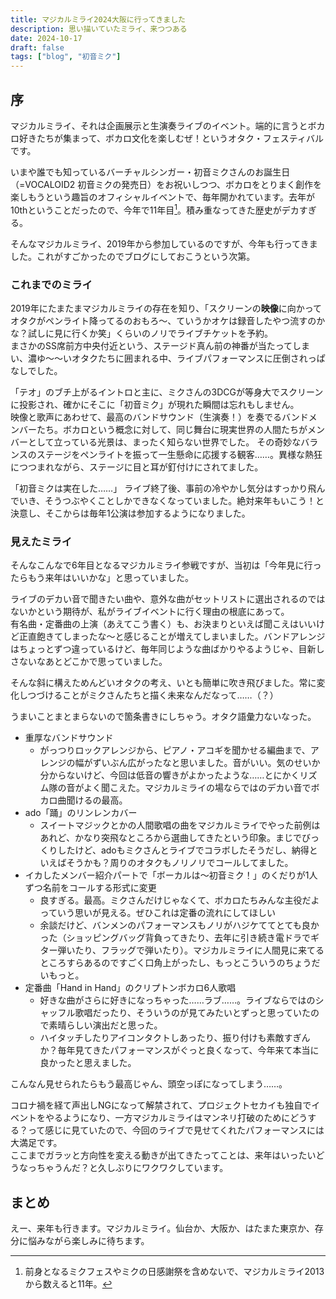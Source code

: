 ```yaml
---
title: マジカルミライ2024大阪に行ってきました
description: 思い描いていたミライ、来つつある
date: 2024-10-17
draft: false
tags: ["blog", "初音ミク"]
---
```


## 序

マジカルミライ、それは企画展示と生演奏ライブのイベント。端的に言うとボカロ好きたちが集まって、ボカロ文化を楽しむぜ！というオタク・フェスティバルです。

いまや誰でも知っているバーチャルシンガー・初音ミクさんのお誕生日（=VOCALOID2 初音ミクの発売日）をお祝いしつつ、ボカロをとりまく創作を楽しもうという趣旨のオフィシャルイベントで、毎年開かれています。去年が10thということだったので、今年で11年目[^1]。積み重なってきた歴史がデカすぎる。

[^1]: 前身となるミクフェスやミクの日感謝祭を含めないで、マジカルミライ2013から数えると11年。

そんなマジカルミライ、2019年から参加しているのですが、今年も行ってきました。これがすごかったのでブログにしておこうという次第。

### これまでのミライ

2019年にたまたまマジカルミライの存在を知り、「スクリーンの**映像**に向かってオタクがペンライト降ってるのおもろ～、ていうかオケは録音したやつ流すのかな？試しに見に行くか笑」くらいのノリでライブチケットを予約。  
まさかのSS席前方中央付近という、ステージド真ん前の神番が当たってしまい、濃ゆ～～いオタクたちに囲まれる中、ライブパフォーマンスに圧倒されっぱなしでした。

「テオ」のブチ上がるイントロと主に、ミクさんの3DCGが等身大でスクリーンに投影され、確かにそこに「初音ミク」が現れた瞬間は忘れもしません。  
映像と歌声にあわせて、最高のバンドサウンド（生演奏！）を奏でるバンドメンバーたち。ボカロという概念に対して、同じ舞台に現実世界の人間たちがメンバーとして立っている光景は、まったく知らない世界でした。
その奇妙なバランスのステージをペンライトを振って一生懸命に応援する観客……。異様な熱狂につつまれながら、ステージに目と耳が釘付けにされてました。

「初音ミクは実在した……」 ライブ終了後、事前の冷やかし気分はすっかり飛んでいき、そうつぶやくことしかできなくなっていました。絶対来年もいこう！と決意し、そこからは毎年1公演は参加するようになりました。

### 見えたミライ

そんなこんなで6年目となるマジカルミライ参戦ですが、当初は「今年見に行ったらもう来年はいいかな」と思っていました。

ライブのデカい音で聞きたい曲や、意外な曲がセットリストに選出されるのではないかという期待が、私がライブイベントに行く理由の根底にあって。  
有名曲・定番曲の上演（あえてこう書く）も、お決まりといえば聞こえはいいけど正直飽きてしまったな～と感じることが増えてしまいました。バンドアレンジはちょっとずつ違っているけど、毎年同じような曲ばかりやるようじゃ、目新しさないなあとどこかで思っていました。

そんな斜に構えためんどいオタクの考え、いとも簡単に吹き飛びました。常に変化しつづけることがミクさんたちと描く未来なんだなって……（？）

うまいことまとまらないので箇条書きにしちゃう。オタク語彙力ないなった。

- 重厚なバンドサウンド
  - がっつりロックアレンジから、ピアノ・アコギを聞かせる編曲まで、アレンジの幅がずいぶん広がったなと思いました。音がいい。気のせいか分からないけど、今回は低音の響きがよかったような……とにかくリズム隊の音がよく聞こえた。マジカルミライの場ならではのデカい音でボカロ曲聞けるの最高。
- ado「踊」のリンレンカバー
  - スイートマジックとかの人間歌唱の曲をマジカルミライでやった前例はあれど、かなり突飛なところから選曲してきたという印象。まじでびっくりしたけど、adoもミクさんとライブでコラボしたそうだし、納得といえばそうかも？周りのオタクもノリノリでコールしてました。
- イカしたメンバー紹介パートで「ボーカルは～初音ミク！」のくだりが1人ずつ名前をコールする形式に変更
  - 良すぎる。最高。ミクさんだけじゃなくて、ボカロたちみんな主役だよっていう思いが見える。ぜひこれは定番の流れにしてほしい
  - 余談だけど、バンメンのパフォーマンスもノリがハジケててとても良かった（ショッピングバッグ背負ってきたり、去年に引き続き電ドラでギター弾いたり、フラッグで弾いたり）。マジカルミライに人間見に来てるところすらあるのですごく口角上がったし、もっとこういうのちょうだいもっと。
- 定番曲「Hand in Hand」のクリプトンボカロ6人歌唱
  - 好きな曲がさらに好きになっちゃった……ラブ……。ライブならではのシャッフル歌唱だったり、そういうのが見てみたいとずっと思っていたので素晴らしい演出だと思った。
  - ハイタッチしたりアイコンタクトしあったり、振り付けも素敵すぎんか？毎年見てきたパフォーマンスがぐっと良くなって、今年来て本当に良かったと思えました。

こんなん見せられたらもう最高じゃん、頭空っぽになってしまう……。

コロナ禍を経て声出しNGになって解禁されて、プロジェクトセカイも独自でイベントをやるようになり、一方マジカルミライはマンネリ打破のためにどうする？って感じに見ていたので、今回のライブで見せてくれたパフォーマンスには大満足です。  
ここまでガラッと方向性を変える動きが出てきたってことは、来年はいったいどうなっちゃうんだ？と久しぶりにワクワクしています。

## まとめ

えー、来年も行きます。マジカルミライ。仙台か、大阪か、はたまた東京か、存分に悩みながら楽しみに待ちます。
